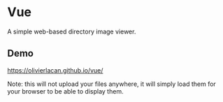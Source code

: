 # Vue

A simple web-based directory image viewer.

## Demo

https://olivierlacan.github.io/vue/

Note: this will not upload your files anywhere, it will simply load them for your browser to be able to display them.
